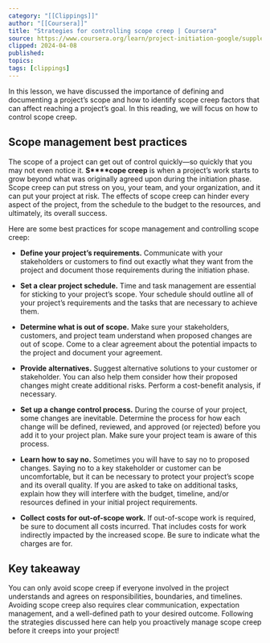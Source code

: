 ```yaml
---
category: "[[Clippings]]"
author: "[[Coursera]]"
title: "Strategies for controlling scope creep | Coursera"
source: https://www.coursera.org/learn/project-initiation-google/supplement/fNCow/strategies-for-controlling-scope-creep
clipped: 2024-04-08
published: 
topics: 
tags: [clippings]
---
```


In this lesson, we have discussed the importance of defining and documenting a project’s scope and how to identify scope creep factors that can affect reaching a project’s goal. In this reading, we will focus on how to control scope creep.

## **Scope management best practices**

The scope of a project can get out of control quickly—so quickly that you may not even notice it. **S****cope creep** is when a project’s work starts to grow beyond what was originally agreed upon during the initiation phase. Scope creep can put stress on you, your team, and your organization, and it can put your project at risk. The effects of scope creep can hinder every aspect of the project, from the schedule to the budget to the resources, and ultimately, its overall success. 

Here are some best practices for scope management and controlling scope creep: 

-   **Define your project’s requirements.** Communicate with your stakeholders or customers to find out exactly what they want from the project and document those requirements during the initiation phase. 
    
-   **Set a clear project schedule.** Time and task management are essential for sticking to your project’s scope. Your schedule should outline all of your project’s requirements and the tasks that are necessary to achieve them.
    
-   **Determine what is out of scope.** Make sure your stakeholders, customers, and project team understand when proposed changes are out of scope. Come to a clear agreement about the potential impacts to the project and document your agreement. 
    
-   **Provide** **alternatives.** Suggest alternative solutions to your customer or stakeholder. You can also help them consider how their proposed changes might create additional risks. Perform a cost-benefit analysis, if necessary.
    
-   **Set up a change control process.** During the course of your project, some changes are inevitable. Determine the process for how each change will be defined, reviewed, and approved (or rejected) before you add it to your project plan. Make sure your project team is aware of this process.
    
-   **Learn how to say no.** Sometimes you will have to say no to proposed changes. Saying no to a key stakeholder or customer can be uncomfortable, but it can be necessary to protect your project’s scope and its overall quality. If you are asked to take on additional tasks, explain how they will interfere with the budget, timeline, and/or resources defined in your initial project requirements. 
    
-   **Collect** **costs for out-of-scope work.** If out-of-scope work is required, be sure to document all costs incurred. That includes costs for work indirectly impacted by the increased scope. Be sure to indicate what the charges are for. 
    

## **Key takeaway**

You can only avoid scope creep if everyone involved in the project understands and agrees on responsibilities, boundaries, and timelines. Avoiding scope creep also requires clear communication, expectation management, and a well-defined path to your desired outcome. Following the strategies discussed here can help you proactively manage scope creep before it creeps into your project!